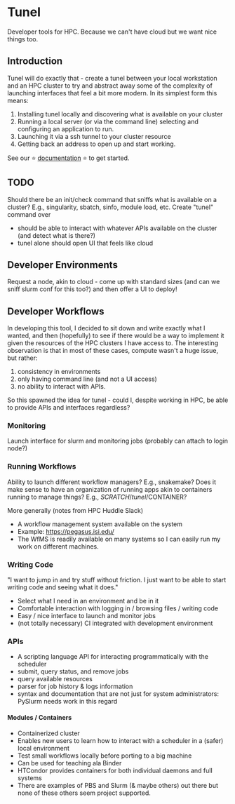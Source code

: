 # Tunel

Developer tools for HPC. Because we can't have cloud but we want nice things too.

## Introduction

Tunel will do exactly that - create a tunel between your local workstation and an HPC cluster
to try and abstract away some of the complexity of launching interfaces that feel a bit more modern.
In its simplest form this means:

 1. Installing tunel locally and discovering what is available on your cluster
 2. Running a local server (or via the command line) selecting and configuring an application to run.
 3. Launching it via a ssh tunnel to your cluster resource
 4. Getting back an address to open up and start working.

See our ⭐️ [documentation](https://tunel-apps.github.io/tunel) ⭐️ to get started. 

## TODO
  
Should there be an init/check command that sniffs what is available on a cluster? E.g., singularity, sbatch, sinfo, module load, etc.
Create "tunel" command over

- should be able to interact with whatever APIs available on the cluster (and detect what is there?)
- tunel alone should open UI that feels like cloud

## Developer Environments

Request a node, akin to cloud - come up with standard sizes (and can we sniff slurm conf for this too?) and then
offer a UI to deploy!

## Developer Workflows

In developing this tool, I decided to sit down and write exactly what I wanted, and then (hopefully) to see if there would
be a way to implement it given the resources of the HPC clusters I have access to. The interesting observation is that in most of these
cases, compute wasn't a huge issue, but rather:

1. consistency in environments
2. only having command line (and not a UI access)
3. no ability to interact with APIs.

So this spawned the idea for tunel - could I, despite working in HPC, be able to provide APIs and interfaces regardless?

### Monitoring

Launch interface for slurm and monitoring jobs (probably can attach to login node?)

### Running Workflows

Ability to launch different workflow managers? E.g., snakemake? Does it make sense to have an organization of running apps 
akin to containers running to manage things? E.g., $SCRATCH/tunel/$CONTAINER?

More generally (notes from HPC Huddle Slack)

- A workflow management system available on the system
- Example: https://pegasus.isi.edu/
- The WfMS is readily available on many systems so I can easily run my work on different machines.

### Writing Code

"I want to jump in and try stuff without friction. I just want to be able to start writing code and seeing what it does."

- Select what I need in an environment and be in it
- Comfortable interaction with logging in / browsing files / writing code
- Easy / nice interface to launch and monitor jobs
- (not totally necessary) CI integrated with development environment

### APIs

- A scripting language API for interacting programmatically with the scheduler
 - submit, query status, and remove jobs
 - query available resources
 - parser for job history & logs information
 - syntax and documentation that are not just for system administrators: PySlurm needs work in this regard

#### Modules / Containers

- Containerized cluster
 - Enables new users to learn how to interact with a scheduler in a (safer) local environment
 - Test small workflows locally before porting to a big machine
 - Can be used for teaching ala Binder
 - HTCondor provides containers for both individual daemons and full systems
 - There are examples of PBS and Slurm (& maybe others) out there but none of these others seem project supported.

